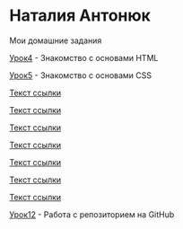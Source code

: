 

# Наталия Антонюк
Мои домашние задания

[Урок4](https://nataliia1003.github.io/lesson4/src/ "Моя готовая домашка") - Знакомство с основами HTML

[Урок5](https://nataliia1003.github.io/lesson5/src/ "Моя готовая домашка") - Знакомство с основами CSS

[Текст ссылки](адрес "Описание")

[Текст ссылки](адрес "Описание")

[Текст ссылки](адрес "Описание")

[Текст ссылки](адрес "Описание")

[Текст ссылки](адрес "Описание")

[Текст ссылки](адрес "Описание")

[Текст ссылки](адрес "Описание")

[Урок12](https://nataliia1003.github.io/lesson12/ "Моя готовая домашка") - Работа с репозиторием на GitHub
